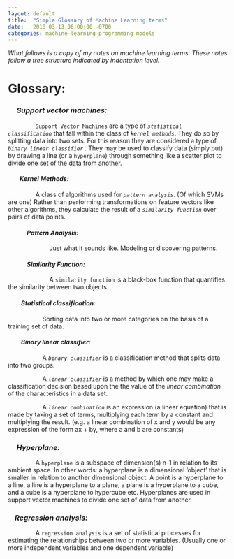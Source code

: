 ```yaml
---
layout: default
title:  "Simple Glossary of Machine Learning terms"
date:   2018-03-13 06:00:00 -0700
categories: machine-learning programming models
---
```


*What follows is a copy of my notes on machine learning terms. These notes follow a tree structure indicated by indentation level.*

# Glossary:

### &nbsp;&nbsp;&nbsp;&nbsp; *Support vector machines:*

&nbsp;&nbsp;&nbsp;&nbsp;&nbsp;&nbsp;&nbsp;&nbsp;&nbsp;&nbsp;&nbsp;&nbsp;&nbsp;&nbsp;&nbsp;&nbsp;`Support Vector Machines` are a type of *`statistical classification`* that fall within the class of *`kernel methods`*. They do so by splitting data into two sets.  For this reason they are considered a type of *`binary linear classifier`* . They may be used to classify data (simply put) by drawing a line (or a `hyperplane`) through something like a scatter plot to divide one set of the data from another.


#### &nbsp;&nbsp;&nbsp;&nbsp;&nbsp;&nbsp;&nbsp;&nbsp;*Kernel Methods:*

&nbsp;&nbsp;&nbsp;&nbsp;&nbsp;&nbsp;&nbsp;&nbsp;&nbsp;&nbsp;&nbsp;&nbsp;&nbsp;&nbsp;&nbsp;&nbsp;A class of algorithms used for *`pattern analysis`*. (Of which SVMs are one) Rather than performing transformations on feature vectors like other algorithms, they calculate the result of a *`similarity function`* over pairs of data points.

#### &nbsp;&nbsp;&nbsp;&nbsp;&nbsp;&nbsp;&nbsp;&nbsp;&nbsp;&nbsp;&nbsp;&nbsp; *Pattern Analysis:*

&nbsp;&nbsp;&nbsp;&nbsp;&nbsp;&nbsp;&nbsp;&nbsp;&nbsp;&nbsp;&nbsp;&nbsp;&nbsp;&nbsp;&nbsp;&nbsp;&nbsp;&nbsp;&nbsp;&nbsp;&nbsp;&nbsp;&nbsp;&nbsp;Just what it sounds like.  Modeling or discovering patterns.

#### &nbsp;&nbsp;&nbsp;&nbsp;&nbsp;&nbsp;&nbsp;&nbsp;&nbsp;&nbsp;&nbsp;&nbsp; *Similarity Function:*

&nbsp;&nbsp;&nbsp;&nbsp;&nbsp;&nbsp;&nbsp;&nbsp;&nbsp;&nbsp;&nbsp;&nbsp;&nbsp;&nbsp;&nbsp;&nbsp;&nbsp;&nbsp;&nbsp;&nbsp;&nbsp;&nbsp;&nbsp;&nbsp;A `similarity function` is a black-box function that quantifies the similarity between two objects.


#### &nbsp;&nbsp;&nbsp;&nbsp;&nbsp;&nbsp;&nbsp;&nbsp; *Statistical classification:*

&nbsp;&nbsp;&nbsp;&nbsp;&nbsp;&nbsp;&nbsp;&nbsp;&nbsp;&nbsp;&nbsp;&nbsp;&nbsp;&nbsp;&nbsp;&nbsp;&nbsp;&nbsp;&nbsp;&nbsp;Sorting data into two or more categories on the basis of a training set of data.


#### &nbsp;&nbsp;&nbsp;&nbsp;&nbsp;&nbsp;&nbsp;&nbsp; *Binary linear classifier:*

&nbsp;&nbsp;&nbsp;&nbsp;&nbsp;&nbsp;&nbsp;&nbsp;&nbsp;&nbsp;&nbsp;&nbsp;&nbsp;&nbsp;&nbsp;&nbsp;&nbsp;&nbsp;&nbsp;&nbsp;A *`binary classifier`* is a classification method that splits data into two groups.

&nbsp;&nbsp;&nbsp;&nbsp;&nbsp;&nbsp;&nbsp;&nbsp;&nbsp;&nbsp;&nbsp;&nbsp;&nbsp;&nbsp;&nbsp;&nbsp;&nbsp;&nbsp;&nbsp;&nbsp;A *`linear classifier`* is a method by which one may make a classification decision based upon the the value of the *linear combination* of the characteristics in a data set.

&nbsp;&nbsp;&nbsp;&nbsp;&nbsp;&nbsp;&nbsp;&nbsp;&nbsp;&nbsp;&nbsp;&nbsp;&nbsp;&nbsp;&nbsp;&nbsp;&nbsp;&nbsp;&nbsp;&nbsp;A *`linear combination`* is an expression (a linear equation) that is made by taking a set of terms, multiplying each term by a constant and multiplying the result.  (e.g. a linear combination of x and y would be any expression of the form ax + by, where a and b are constants)

### &nbsp;&nbsp;&nbsp;&nbsp; *Hyperplane:*

&nbsp;&nbsp;&nbsp;&nbsp;&nbsp;&nbsp;&nbsp;&nbsp;&nbsp;&nbsp;&nbsp;&nbsp;&nbsp;&nbsp;&nbsp;&nbsp;A `hyperplane` is a subspace of dimension(s) n-1 in relation to its ambient space. In other words: a hyperplane is a dimensional ‘object’ that is smaller in relation to another dimensional object.  A point is a hyperplane to a line, a line is a hyperplane to a plane, a plane is a hyperplane to a cube, and a cube is a hyperplane to hypercube etc.  Hyperplanes are used in support vector machines to divide one set of data from another.

### &nbsp;&nbsp;&nbsp;&nbsp;*Regression analysis:*

&nbsp;&nbsp;&nbsp;&nbsp;&nbsp;&nbsp;&nbsp;&nbsp;&nbsp;&nbsp;&nbsp;&nbsp;&nbsp;&nbsp;&nbsp;&nbsp;A `regression analysis` is a set of statistical processes for estimating the relationships between two or more variables.  (Usually one or more independent variables and one dependent variable)
